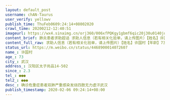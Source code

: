 ```yaml
---
layout: default_post
username: chAN-Taurus
user_verify: yellowv
publish_time: ThuFeb0609:24:14+08002020
crawl_time: 20200212-12:40:51
imageurl: https://wx4.sinaimg.cn/orj360/006xfPQKgy1gbmf6qic20j30u0140ju2.jpg,https://wx4.sinaimg.cn/orj360/006xfPQKgy1gbmf6qy7mtj30om1hc77k.jpg,https://wx3.sinaimg.cn/orj360/006xfPQKgy1gbmf6rfu6bj30om1hcjv0.jpg,https://wx3.sinaimg.cn/orj360/006xfPQKgy1gbmf6rz78tj31hc0omadr.jpg,https://wx3.sinaimg.cn/orj360/006xfPQKgy1gbmf6sa56jj31hc0ommzb.jpg,https://wx1.sinaimg.cn/orj360/006xfPQKgy1gbmf6sq5tbj31hc0omdjf.jpg
content_brief: 肺炎患者求助超话 求助人信息（若有相关化验单，请上传图片）【姓名】许国村【年龄】73【所在城市】武汉【所在小区、社区】汉阳区太子尚品14-502【患病时间】2.3【联系方式】●●●【其他紧急联系人】●●●【病情描述】确诊危重症患者 双肺严重感染 发烧 四肢无力 虚汗  ...全文
content_full_raw: 求助人信息（若有相关化验单，请上传图片）【姓名】许国村【年龄】73【所在城市】武汉【所在小区、社区】汉阳区太子尚品14-502【患病时间】2.3【联系方式】●●●【其他紧急联系人】●●●【病情描述】确诊危重症患者双肺严重感染发烧四肢无力虚汗武汉
status_url: https://m.weibo.cn/status/4468900014072607
name_: 许国村
age_: 73
city_: 武汉
address_: 汉阳区太子尚品14-502
since_: 2.3
tel_: ●●●
tel2_: ●●●
desc_: 确诊危重症患者双肺严重感染发烧四肢无力虚汗武汉
publish_timestamp: 2020-02-06 09:24:14+08:00
---
```

